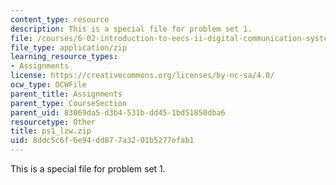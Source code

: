 ```yaml
---
content_type: resource
description: This is a special file for problem set 1.
file: /courses/6-02-introduction-to-eecs-ii-digital-communication-systems-fall-2012/8ddc5c6f6e94dd877a3201b5277efab1_ps1_lzw.zip
file_type: application/zip
learning_resource_types:
- Assignments
license: https://creativecommons.org/licenses/by-nc-sa/4.0/
ocw_type: OCWFile
parent_title: Assignments
parent_type: CourseSection
parent_uid: 83069da5-d3b4-531b-dd45-1bd51850dba6
resourcetype: Other
title: ps1_lzw.zip
uid: 8ddc5c6f-6e94-dd87-7a32-01b5277efab1
---
```

This is a special file for problem set 1.